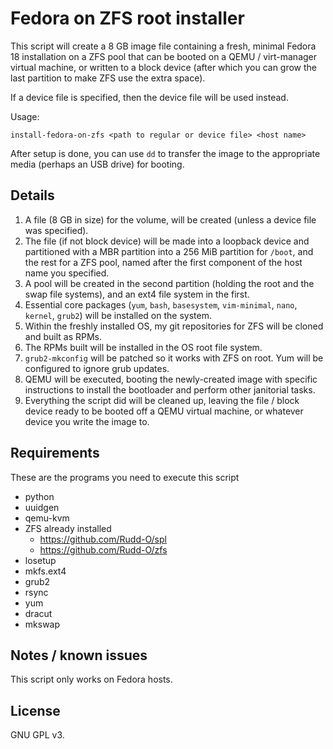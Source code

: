Fedora on ZFS root installer
============================

This script will create a 8 GB image file containing a fresh, minimal Fedora 18 installation on a ZFS pool that can be booted on a QEMU / virt-manager virtual machine, or written to a block device (after which you can grow the last partition to make ZFS use the extra space).

If a device file is specified, then the device file will be used instead.

Usage:

    install-fedora-on-zfs <path to regular or device file> <host name>

After setup is done, you can use `dd` to transfer the image to the appropriate media (perhaps an USB drive) for booting.

Details
-------

1. A file (8 GB in size) for the volume, will be created (unless a device file was specified).
2. The file (if not block device) will be made into a loopback device and partitioned with a MBR partition into a 256 MiB partition for `/boot`, and the rest for a ZFS pool, named after the first component of the host name you specified.
3. A pool will be created in the second partition (holding the root and the swap file systems), and an ext4 file system in the first.
4. Essential core packages (`yum`, `bash`, `basesystem`, `vim-minimal`, `nano`, `kernel`, `grub2`) will be installed on the system.
5. Within the freshly installed OS, my git repositories for ZFS will be cloned and built as RPMs.
6. The RPMs built will be installed in the OS root file system.
7. `grub2-mkconfig` will be patched so it works with ZFS on root.  Yum will be configured to ignore grub updates.
8. QEMU will be executed, booting the newly-created image with specific instructions to install the bootloader and perform other janitorial tasks.
9. Everything the script did will be cleaned up, leaving the file / block device ready to be booted off a QEMU virtual machine, or whatever device you write the image to.

Requirements
------------

These are the programs you need to execute this script

* python
* uuidgen
* qemu-kvm
* ZFS already installed
  * https://github.com/Rudd-O/spl
  * https://github.com/Rudd-O/zfs
* losetup
* mkfs.ext4
* grub2
* rsync
* yum
* dracut
* mkswap

Notes / known issues
--------------------

This script only works on Fedora hosts.

License
-------

GNU GPL v3.